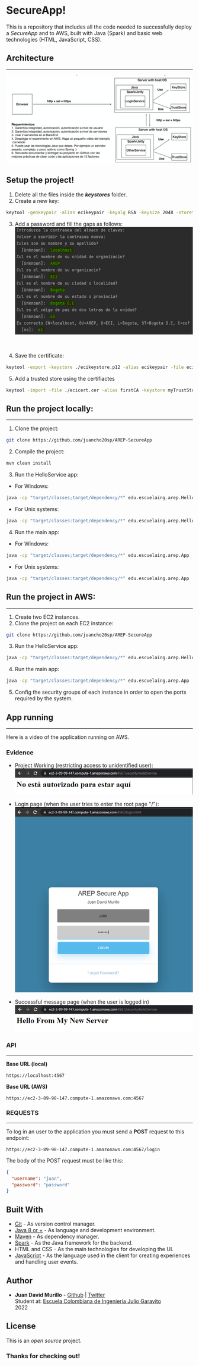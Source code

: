 # SecureApp!

This is a repository that includes all the code needed to successfully deploy a _SecureApp_ and to AWS, built with Java (Spark) and basic web technologies (HTML, JavaScript, CSS).

## Architecture

---
![](img/architecture.png)

## Setup the project!
1. Delete all the files inside the **_keystores_** folder.
2. Create a new key:
```bash
keytool -genkeypair -alias ecikeypair -keyalg RSA -keysize 2048 -storetype PKCS12 -keystore ecikeystore.p12 -validity 3650
```
3. Add a password and fill the gaps as follows:
![](img/generateKey.png)
<br />

4. Save the certificate:
```bash
keytool -export -keystore ./ecikeystore.p12 -alias ecikeypair -file ecicert.cer
```
5. Add a trusted store using the certifiactes
```bash
keytool -import -file ./ecicert.cer -alias firstCA -keystore myTrustStore
```

## Run the project locally:
---
1. Clone the project:
```bash
git clone https://github.com/juancho20sp/AREP-SecureApp
```
2. Compile the project:
```bash
mvn clean install
```
3. Run the HelloService app:
- For Windows:
```bash
java -cp "target/classes;target/dependency/*" edu.escuelaing.arep.HelloServer
```
- For Unix systems:
```bash
java -cp "target/classes:target/dependency/*" edu.escuelaing.arep.HelloServer
```
4. Run the main app:
- For Windows:
```bash
java -cp "target/classes;target/dependency/*" edu.escuelaing.arep.App
```
- For Unix systems:
```bash
java -cp "target/classes:target/dependency/*" edu.escuelaing.arep.App
```

## Run the project in AWS:
---
1. Create two EC2 instances.
2. Clone the project on each EC2 instance:
```bash
git clone https://github.com/juancho20sp/AREP-SecureApp
```
3. Run the HelloService app:
```bash
java -cp "target/classes:target/dependency/*" edu.escuelaing.arep.HelloServer
```
4. Run the main app:
```bash
java -cp "target/classes:target/dependency/*" edu.escuelaing.arep.App
```
5. Config the security groups of each instance in order to open the ports required by the system.


## App running
---
Here is a video of the application running on AWS.


### Evidence
- Project Working (restricting access to unidentified user):
![](img/login0.png)

- Login page (when the user tries to enter the root page "/"):
![](img/login1.png)

- Successful message page (when the user is logged in)
![](img/login2.png)



### API

---

**Base URL (local)**

```url
https://localhost:4567
```
**Base URL (AWS)**

```url
https://ec2-3-89-98-147.compute-1.amazonaws.com:4567
```

### REQUESTS

---
To log in an user to the application you must send a **POST** request to this endpoint:
```url
https://ec2-3-89-98-147.compute-1.amazonaws.com:4567/login
```

The body of the POST request must be like this:
```json
{
  "username": "juan",
  "password": "password"
}
```


## Built With

- [Git](https://git-scm.com/) - As version control manager.
- [Java 8 or +](https://www.java.com/es/download/ie_manual.jsp) - As language and development environment.
- [Maven](https://maven.apache.org/) - As dependency manager.
- [Spark](https://sparkjava.com/) - As the Java framework for the backend.
- HTML and CSS - As the main technologies for developing the UI.
- [JavaScript](https://developer.mozilla.org/es/docs/Web/JavaScript) - As the language used in the client for creating experiences and handling user events.

## Author

- **Juan David Murillo** - [Github](https://github.com/juancho20sp) | [Twitter](https://twitter.com/juancho20sp)<br/>
  Student at: [Escuela Colombiana de Ingeniería Julio Garavito](https://www.escuelaing.edu.co/es/) <br/>
  2022

## License

This is an _open source_ project.

### Thanks for checking out!
